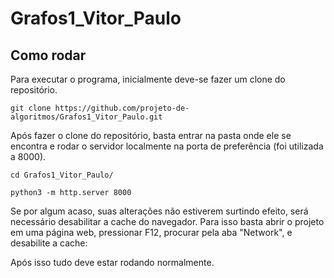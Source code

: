 # Grafos1_Vitor_Paulo
## Como rodar
Para executar o programa, inicialmente deve-se fazer um clone do repositório.
```
git clone https://github.com/projeto-de-algoritmos/Grafos1_Vitor_Paulo.git
```
Após fazer o clone do repositório, basta entrar na pasta onde ele se encontra e rodar o servidor localmente na porta de preferência (foi utilizada a 8000).
```
cd Grafos1_Vitor_Paulo/

python3 -m http.server 8000
```
Se por algum acaso, suas alterações não estiverem surtindo efeito, será necessário desabilitar a cache do navegador. Para isso basta abrir o projeto em uma página web, pressionar F12, procurar pela aba "Network", e desabilite a cache:

Após isso tudo deve estar rodando normalmente.
